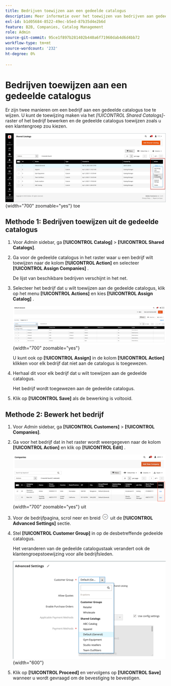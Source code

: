 ```yaml
---
title: Bedrijven toewijzen aan een gedeelde catalogus
description: Meer informatie over het toewijzen van bedrijven aan gedeelde catalogi.
exl-id: b1d05684-8522-49ec-b5ed-87b35d4e2b6d
feature: B2B, Companies, Catalog Management
role: Admin
source-git-commit: 95ce1f897b281402b440a6f71960dab4d6d4bb72
workflow-type: tm+mt
source-wordcount: '232'
ht-degree: 0%

---
```


# Bedrijven toewijzen aan een gedeelde catalogus

Er zijn twee manieren om een bedrijf aan een gedeelde catalogus toe te wijzen. U kunt de toewijzing maken via het _[!UICONTROL Shared Catalogs]_-raster of het bedrijf bewerken en de gedeelde catalogus toewijzen zoals u een klantengroep zou kiezen.

![&#x200B; wijs Bedrijven &#x200B;](./assets/shared-catalog-assign-companies.png){width="700" zoomable="yes"} toe

## Methode 1: Bedrijven toewijzen uit de gedeelde catalogus

1. Voor _Admin_ sidebar, ga **[!UICONTROL Catalog]** > **[!UICONTROL Shared Catalogs]**.

1. Ga voor de gedeelde catalogus in het raster waar u een bedrijf wilt toewijzen naar de kolom **[!UICONTROL Action]** en selecteer **[!UICONTROL Assign Companies]** .

   De lijst van beschikbare bedrijven verschijnt in het net.

1. Selecteer het bedrijf dat u wilt toewijzen aan de gedeelde catalogus, klik op het menu **[!UICONTROL Actions]** en kies **[!UICONTROL Assign Catalog]** .

   ![&#x200B; Beschikbare Bedrijven &#x200B;](./assets/shared-catalog-assign-companies-grid-view.png){width="700" zoomable="yes"}

   U kunt ook op **[!UICONTROL Assign]** in de kolom **[!UICONTROL Action]** klikken voor elk bedrijf dat niet aan de catalogus is toegewezen.

1. Herhaal dit voor elk bedrijf dat u wilt toewijzen aan de gedeelde catalogus.

   Het bedrijf wordt toegewezen aan de gedeelde catalogus.

1. Klik op **[!UICONTROL Save]** als de bewerking is voltooid.

## Methode 2: Bewerk het bedrijf

1. Voor _Admin_ sidebar, ga **[!UICONTROL Customers]** > **[!UICONTROL Companies]**.

1. Ga voor het bedrijf dat in het raster wordt weergegeven naar de kolom **[!UICONTROL Action]** en klik op **[!UICONTROL Edit]** .

   ![&#x200B; geef Bedrijf &#x200B;](./assets/companies-grid-edit.png){width="700" zoomable="yes"} uit

1. Voor de bedrijfpagina, scrol neer en breid ![&#x200B; selecteur van de Uitbreiding &#x200B;](../assets/icon-display-expand.png) uit de **[!UICONTROL Advanced Settings]** sectie.

1. Stel **[!UICONTROL Customer Group]** in op de desbetreffende gedeelde catalogus.

   Het veranderen van de gedeelde catalogustaak verandert ook de klantengroepstoewijzing voor alle bedrijfsleden.

   ![&#x200B; de Groepen van de Klant / Gedeelde Catalogi &#x200B;](./assets/company-advanced-settings-customer-group-admin.png){width="600"}

1. Klik op **[!UICONTROL Proceed]** en vervolgens op **[!UICONTROL Save]** wanneer u wordt gevraagd om de bevestiging te bevestigen.
